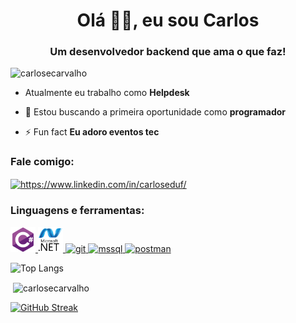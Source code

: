 <h1 align="center">Olá 🖖🏽, eu sou Carlos</h1>
<h3 align="center">Um desenvolvedor backend que ama o que faz!</h3>

<p align="left"> <img src="https://komarev.com/ghpvc/?username=carlosecarvalho&label=Profile%20views&color=0e75b6&style=flat" alt="carlosecarvalho" /> </p>

- Atualmente eu trabalho como **Helpdesk**

- 👯 Estou buscando a primeira oportunidade como **programador**

- ⚡ Fun fact **Eu adoro eventos tec**

<h3 align="left">Fale comigo:</h3>
<p align="left">
<a href="https://www.linkedin.com/in/carloseduf/" target="blank"><img align="center" src="https://raw.githubusercontent.com/rahuldkjain/github-profile-readme-generator/master/src/images/icons/Social/linked-in-alt.svg" alt="https://www.linkedin.com/in/carloseduf/" height="30" width="40" /></a>
</p>

<h3 align="left">Linguagens e ferramentas:</h3>
<p align="left"> <a href="https://www.w3schools.com/cs/" target="_blank" rel="noreferrer"> <img src="https://raw.githubusercontent.com/devicons/devicon/master/icons/csharp/csharp-original.svg" alt="csharp" width="40" height="40"/> </a> <a href="https://dotnet.microsoft.com/" target="_blank" rel="noreferrer"> <img src="https://raw.githubusercontent.com/devicons/devicon/master/icons/dot-net/dot-net-original-wordmark.svg" alt="dotnet" width="40" height="40"/> </a> <a href="https://git-scm.com/" target="_blank" rel="noreferrer"> <img src="https://www.vectorlogo.zone/logos/git-scm/git-scm-icon.svg" alt="git" width="40" height="40"/> </a> <a href="https://www.microsoft.com/en-us/sql-server" target="_blank" rel="noreferrer"> <img src="https://www.svgrepo.com/show/303229/microsoft-sql-server-logo.svg" alt="mssql" width="40" height="40"/> </a> <a href="https://postman.com" target="_blank" rel="noreferrer"> <img src="https://www.vectorlogo.zone/logos/getpostman/getpostman-icon.svg" alt="postman" width="40" height="40"/> </a> </p>

![Top Langs](https://github-readme-stats-git-masterrstaa-rickstaa.vercel.app/api/top-langs/?username=CarlosECarvalho&layout=compact&bg_color=000&border_color=30A3DC&title_color=E94D5F&text_color=FFF)

<p>&nbsp;<img align="center" src="https://github-readme-stats.vercel.app/api?username=carlosecarvalho&show_icons=true&bg_color=000&title_color=E94D5F&text_color=FFF" alt="carlosecarvalho" /></p>

[![GitHub Streak](https://streak-stats.demolab.com?user=CarlosECarvalho&theme=codestackr&border_radius=5&locale=pt_BR&mode=weekly&card_width=500)](https://git.io/streak-stats)
